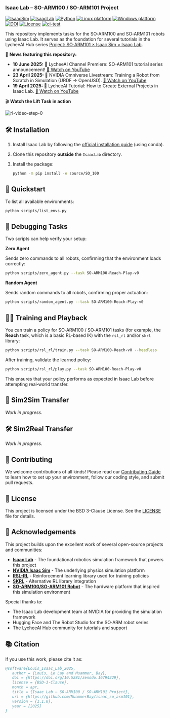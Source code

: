 ### Isaac Lab – SO‑ARM100 / SO‑ARM101 Project

[![IsaacSim](https://img.shields.io/badge/IsaacSim-4.5.0/5.0.0-green.svg)](https://docs.isaacsim.omniverse.nvidia.com/latest/index.html)
[![IsaacLab](https://img.shields.io/badge/IsaacLab-2.2.0-green.svg)](https://isaac-sim.github.io/IsaacLab/main/index.html)
[![Python](https://img.shields.io/badge/python-3.11-blue.svg)](https://docs.python.org/3/whatsnew/3.11.html)
[![Linux platform](https://img.shields.io/badge/platform-linux--64-orange.svg)](https://releases.ubuntu.com/22.04/)
[![Windows platform](https://img.shields.io/badge/platform-windows--64-orange.svg)](https://www.microsoft.com/en-us/)
[![DOI](https://zenodo.org/badge/968772915.svg)](https://zenodo.org/badge/latestdoi/968772915)
[![License](https://img.shields.io/badge/license-BSD--3-yellow.svg)](https://opensource.org/licenses/BSD-3-Clause)
[![ci-test](https://github.com/MuammerBay/isaac_so_arm101/actions/workflows/ci-test.yml/badge.svg?branch=main)](https://github.com/MuammerBay/isaac_so_arm101/actions/workflows/ci-test.yml)

This repository implements tasks for the SO‑ARM100 and SO‑ARM101 robots using Isaac Lab. It serves as the foundation for several tutorials in the LycheeAI Hub series [Project: SO‑ARM101 × Isaac Sim × Isaac Lab](https://lycheeai-hub.com/project-so-arm101-x-isaac-sim-x-isaac-lab-tutorial-series).

📰 **News featuring this repository:**

- **10 June 2025:** 🎥 LycheeAI Channel Premiere: SO-ARM101 tutorial series announcement! [🔗 Watch on YouTube](https://www.youtube.com/watch?v=2uH7Zn4SAVI)
- **23 April 2025:** 🤖 NVIDIA Omniverse Livestream: Training a Robot from Scratch in Simulation (URDF → OpenUSD). [🔗 Watch on YouTube](https://www.youtube.com/watch?v=_HMk7I-vSBQ)
- **19 April 2025:** 🎥 LycheeAI Tutorial: How to Create External Projects in Isaac Lab. [🔗 Watch on YouTube](https://www.youtube.com/watch?v=i51krqsk8ps)

🎬 **Watch the Lift Task in action**

![rl-video-step-0](https://github.com/user-attachments/assets/890e3a9d-5cbd-46a5-9317-37d0f2511684)

## 🛠️ Installation

1. Install Isaac Lab by following the [official installation guide](https://isaac-sim.github.io/IsaacLab/main/source/setup/installation/index.html) (using conda).
2. Clone this repository **outside** the `IsaacLab` directory.
3. Install the package:

   ```bash
   python -m pip install -e source/SO_100
   ```

## 🚀 Quickstart

To list all available environments:

```bash
python scripts/list_envs.py
```

## 🐞 Debugging Tasks

Two scripts can help verify your setup:

**Zero Agent**

Sends zero commands to all robots, confirming that the environment loads correctly:

```bash
python scripts/zero_agent.py --task SO-ARM100-Reach-Play-v0
```

**Random Agent**

Sends random commands to all robots, confirming proper actuation:

```bash
python scripts/random_agent.py --task SO-ARM100-Reach-Play-v0
```

## 🏋️‍♂️ Training and Playback

You can train a policy for SO‑ARM100 / SO‑ARM101 tasks (for example, the **Reach** task, which is a basic RL-based IK) with the `rsl_rl` and/or `skrl` library:

```bash
python scripts/rsl_rl/train.py --task SO-ARM100-Reach-v0 --headless
```

After training, validate the learned policy:

```bash
python scripts/rsl_rl/play.py --task SO-ARM100-Reach-Play-v0
```

This ensures that your policy performs as expected in Isaac Lab before attempting real‑world transfer.

## 🧩 Sim2Sim Transfer

_Work in progress._

## 🛠️ Sim2Real Transfer

_Work in progress._

## 🤝 Contributing

We welcome contributions of all kinds!
Please read our [Contributing Guide](CONTRIBUTING.md) to learn how to set up your environment, follow our coding style, and submit pull requests.

## 📄 License

This project is licensed under the BSD 3-Clause License. See the [LICENSE](LICENSE) file for details.

## 🙏 Acknowledgements

This project builds upon the excellent work of several open-source projects and communities:

- **[Isaac Lab](https://isaac-sim.github.io/IsaacLab/)** - The foundational robotics simulation framework that powers this project
- **[NVIDIA Isaac Sim](https://developer.nvidia.com/isaac-sim)** - The underlying physics simulation platform
- **[RSL-RL](https://github.com/leggedrobotics/rsl_rl)** - Reinforcement learning library used for training policies
- **[SKRL](https://github.com/Toni-SM/skrl)** - Alternative RL library integration
- **[SO-ARM100/SO-ARM101 Robot](https://github.com/TheRobotStudio/SO-ARM100)** - The hardware platform that inspired this simulation environment

Special thanks to:

- The Isaac Lab development team at NVIDIA for providing the simulation framework
- Hugging Face and The Robot Studio for the SO‑ARM robot series
- The LycheeAI Hub community for tutorials and support

## 📚 Citation

If you use this work, please cite it as:

```bibtex
@software{Louis_Isaac_Lab_2025,
   author = {Louis, Le Lay and Muammer, Bay},
   doi = {https://doi.org/10.5281/zenodo.16794229},
   license = {BSD-3-Clause},
   month = apr,
   title = {Isaac Lab – SO‑ARM100 / SO‑ARM101 Project},
   url = {https://github.com/MuammerBay/isaac_so_arm101},
   version = {1.1.0},
   year = {2025}
}
